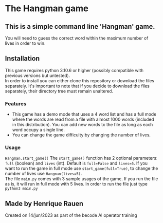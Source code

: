 # The Hangman game

## This is a simple command line 'Hangman' game.
You will need to guess the correct word within the maximum number of lives in order to win.

## Installation
This game requires python 3.10.6 or higher (possibly compatible with previous versions but untested).\
In order to install you can either clone this repository or download the files separately. It's important to note that if you decide to download the files separately, their directory tree must remain unaltered.

### Features
- This game has a demo mode that uses a 4 word list and has a full mode where the words are read from a file with almost 1000 words (included in this distribution). You can add new words to the file as long as each word occupy a single line.
- You can change the game difficulty by changing the number of lives.
### Usage
```Hangman.start_game()```
The ```start_game()``` function has 2 optional parameters: ```full``` (boolean) and  ```lives``` (int). Default is ```full=False``` and ```lives=5```. If you want to run the game in full mode use ```start_game(full=True)```, to change the number of lives use ```Hangman(lives=5)```.\
The file ```main.py``` comes with 3 sample usages of the game. If you run the file as is, it will run in full mode with 5 lives.
In order to run the file just type ```python3 main.py```

## Made by Henrique Rauen
Created on 14/jun/2023 as part of the becode AI operator training
